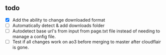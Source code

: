 ## todo
- [x] Add the ability to change downloaded format
- [ ] Automatically detect & add downloads folder
- [ ] Autodetect base url's from input from page.txt file instead of needing to manage a config file.
- [ ] Test if all changes work on ao3 before merging to master after cloudflair is gone.
